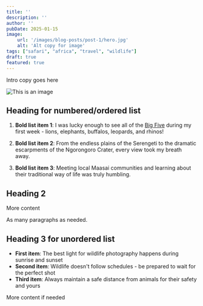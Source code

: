 ```yaml
---
title: ''
description: ''
author: ''
pubDate: 2025-01-15
image:
    url: '/images/blog-posts/post-1/hero.jpg'
    alt: 'Alt copy for image'
tags: ["safari", "africa", "travel", "wildlife"]
draft: true
featured: true
---
```



Intro copy goes here

![This is an image](/images/blog-posts/post-1/rhino-sunrise.jpg "Image title if required")

## Heading for numbered/ordered list

1. **Bold list item 1**: I was lucky enough to see all of the [Big Five](https://www.rhinoafrica.com/en/experiences/big-5-safari/2264) during my first week - lions, elephants, buffalos, leopards, and rhinos!

2. **Bold list item 2**: From the endless plains of the Serengeti to the dramatic escarpments of the Ngorongoro Crater, every view took my breath away.

3. **Bold list item 3**: Meeting local Maasai communities and learning about their traditional way of life was truly humbling.

## Heading 2

More content  

As many paragraphs as needed.

## Heading 3 for unordered list

- **First item**: The best light for wildlife photography happens during sunrise and sunset
- **Second item**: Wildlife doesn't follow schedules - be prepared to wait for the perfect shot
- **Third item**: Always maintain a safe distance from animals for their safety and yours

More content if needed